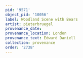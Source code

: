 ```yaml
---
pid: '9571'
object_pid: '10056'
label: Woodland Scene with Bears
artist: pieterbruegel
provenance_date:
provenance_location: London
provenance_text: Edward Daniell
collection: provenance
order: '2738'
---
```

